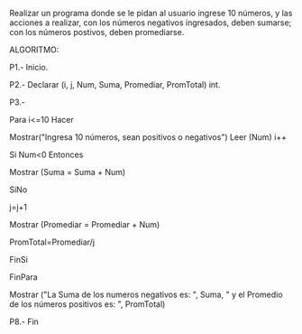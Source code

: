 Realizar un programa donde se le pidan al usuario ingrese 10 números, y las acciones a realizar, con los números negativos ingresados, deben sumarse; con los números postivos, deben promediarse.

ALGORITMO:

P1.- Inicio.

P2.- Declarar (i, j, Num, Suma, Promediar, PromTotal) int.

P3.- 

Para i<=10 Hacer

Mostrar("Ingresa 10 números, sean positivos o negativos")
Leer (Num)
i++

Si Num<0 Entonces

Mostrar (Suma = Suma + Num)

SiNo 

j=j+1

Mostrar (Promediar = Promediar + Num)

PromTotal=Promediar/j

FinSi

FinPara

Mostrar ("La Suma de los numeros negativos es: ", Suma, " y el Promedio de los números positivos es: ", PromTotal)


P8.- Fin 

